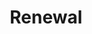 ---
pid: ch552
title: Renewal
location_transcription: 
coordinates: "[-75.164463232492, 39.952467545782]"
zipcode: '30075'
gen_neighborhood: 
neighborhood: 
outside_phl: 'Roswell GA '
age: '71'
age_range: 70+
instagram: 
image_file_name: ch_552.jpg
proposal_transcription: 
topic: History,Gentrification
topic_summary: 0, 0, 0
type: Other No Form
keywords_other: population, growth, future, past
credit: Willy E Schotte.us
image_labels: 
twitter: 
facebook: 
permalink: "/monuments/ch552/"
layout: item-page
---